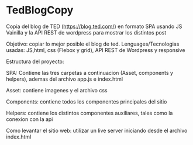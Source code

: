# TedBlogCopy

Copia del blog de TED (https://blog.ted.com/) en formato SPA usando JS Vainilla y la API REST de wordpress para mostrar los distintos post

Objetivo: copiar lo mejor posible el blog de ted. Lenguages/Tecnologias usadas: JS,html, css (Flebox y grid), API REST de Wordpress y responsive

Estructura del proyecto:

SPA: Contiene las tres carpetas a continuacion (Asset, components y helpers), ademas del archivo app.js e index.html

Asset: contiene imagenes y el archivo css 

Components: contiene todos los componentes principales del sitio 

Helpers: contiene los distintos componentes auxiliares, tales como la conexion con la api

Como levantar el sitio web: utilizar un live server iniciando desde el archivo index.html
